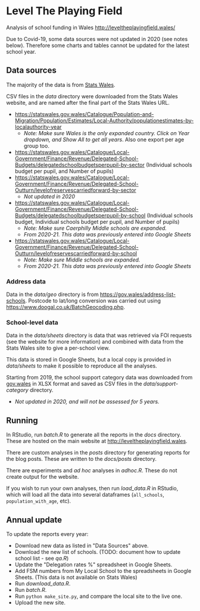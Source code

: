 # Level The Playing Field

Analysis of school funding in Wales http://leveltheplayingfield.wales/

Due to Covid-19, some data sources were not updated in 2020 (see notes below). Therefore some charts and tables cannot be updated for the latest school year.

## Data sources

The majority of the data is from [Stats Wales](https://statswales.gov.wales/).

CSV files in the _data_ directory were downloaded from the Stats Wales website, and are named
after the final part of the Stats Wales URL.

- https://statswales.gov.wales/Catalogue/Population-and-Migration/Population/Estimates/Local-Authority/populationestimates-by-localauthority-year
  - _Note: Make sure Wales is the only expanded country. Click on Year dropdown, and Show All to get all years_. Also one export per age group too.
- https://statswales.gov.wales/Catalogue/Local-Government/Finance/Revenue/Delegated-School-Budgets/delegatedschoolbudgetsperpupil-by-sector (Individual schools budget per pupil, and Number of pupils)
- https://statswales.gov.wales/Catalogue/Local-Government/Finance/Revenue/Delegated-School-Outturn/levelofreservescarriedforward-by-sector
  - _Not updated in 2020_
- https://statswales.gov.wales/Catalogue/Local-Government/Finance/Revenue/Delegated-School-Budgets/delegatedschoolbudgetsperpupil-by-school (Individual schools budget, Individual schools budget per pupil, and Number of pupils)
  - _Note: Make sure Caerphilly Middle schools are expanded._
  - _From 2020-21. This data was previously entered into Google Sheets_
- https://statswales.gov.wales/Catalogue/Local-Government/Finance/Revenue/Delegated-School-Outturn/levelofreservescarriedforward-by-school
  - _Note: Make sure Middle schools are expanded._
  - _From 2020-21. This data was previously entered into Google Sheets_

### Address data

Data in the _data/geo_ directory is from https://gov.wales/address-list-schools.
Postcode to lat/long conversion was carried out using https://www.doogal.co.uk/BatchGeocoding.php.

### School-level data

Data in the _data/sheets_ directory is data that was retrieved via FOI requests (see the website for
more information) and combined with data from the Stats Wales site to give a per-school view.

This data is stored in Google Sheets, but a local copy is provided in _data/sheets_ to make
it possible to reproduce all the analyses.

Starting from 2019, the school support category data was downloaded from [gov.wales](https://gov.wales/national-school-categorisation-system-support-categories?_ga=2.207195155.1087568766.1580471338-638608250.1543144354)
in XLSX format and saved as CSV files in the _data/support-category_ directory.

- _Not updated in 2020, and will not be assessed for 5 years._

## Running

In RStudio, run _batch.R_ to generate all the reports in the _docs_ directory. These are hosted on the main website at
http://leveltheplayingfield.wales.

There are custom analyses in the _posts_ directory for generating reports for the blog posts. These are written to the
_docs/posts_ directory.

There are experiments and _ad hoc_ analyses in _adhoc.R_. These do not create output for the website.

If you wish to run your own analyses, then run _load_data.R_ in RStudio, which will load all the data
into several dataframes (`all_schools`, `population_with_age`, etc).

## Annual update

To update the reports every year:

- Download new data as listed in "Data Sources" above.
- Download the new list of schools. (TODO: document how to update school list - see _qa.R_)
- Update the "Delegation rates %" spreadsheet in Google Sheets.
- Add FSM numbers from My Local School to the spreadsheets in Google Sheets. (This data is not available on Stats Wales)
- Run _download_data.R_.
- Run _batch.R_.
- Run `python make_site.py`, and compare the local site to the live one.
- Upload the new site.
